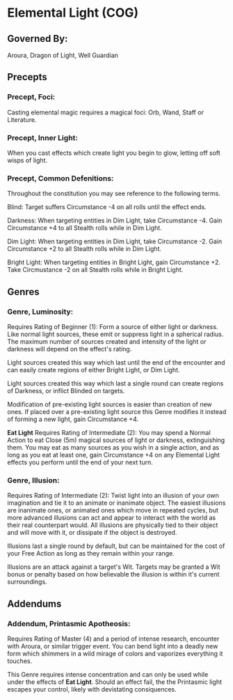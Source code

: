 # Elemental Light (COG)

## Governed By:
Aroura, Dragon of Light, Well Guardian

## Precepts

### Precept, Foci:
Casting elemental magic requires a magical foci: Orb, Wand, Staff or Literature.

### Precept, Inner Light:
When you cast effects which create light you begin to glow, letting off soft wisps of light.

### Precept, Common Defenitions:
Throughout the constitution you may see reference to the following terms.

Blind: Target suffers Circumstance -4 on all rolls until the effect ends.

Darkness: When targeting entities in Dim Light, take Circumstance -4. Gain Circumstance +4 to all Stealth rolls while in Dim Light.

Dim Light: When targeting entities in Dim Light, take Circumstance -2. Gain Circumstance +2 to all Stealth rolls while in Dim Light.

Bright Light: When targeting entities in Bright Light, gain Circumstance +2. Take Circmustance -2 on all Stealth rolls while in Bright Light.

## Genres

### Genre, Luminosity:
Requires Rating of Beginner (1): Form a source of either light or darkness. Like normal light sources, these emit or suppress light in a spherical radius. The maximum number of sources created and intensity of the light or darkness will depend on the effect's rating. 

Light sources created this way which last until the end of the encounter and can easily create regions of either Bright Light, or Dim Light. 

Light sources created this way which last a single round can create regions of Darkness, or inflict Blinded on targets.

Modification of pre-existing light sources is easier than creation of new ones. If placed over a pre-existing light source this Genre modifies it instead of forming a new light, gain Circumstance +4.

**Eat Light**
Requires Rating of Intermediate (2): You may spend a Normal Action to eat Close (5m) magical sources of light or darkness, extinguishing them. You may eat as many sources as you wish in a single action, and as long as you eat at least one, gain Circumstance +4 on any Elemental Light effects you perform until the end of your next turn.

### Genre, Illusion:
Requires Rating of Intermediate (2): Twist light into an illusion of your own imagination and tie it to an animate or inanimate object. The easiest illusions are inanimate ones, or animated ones which move in repeated cycles, but more advanced illusions can act and appear to interact with the world as their real counterpart would. All illusions are physically tied to their object and will move with it, or dissipate if the object is destroyed. 

Illusions last a single round by default, but can be maintained for the cost of your Free Action as long as they remain within your range.

Illusions are an attack against a target's Wit. Targets may be granted a Wit bonus or penalty based on how believable the illusion is within it's current surroundings. 

## Addendums

### Addendum, Printasmic Apotheosis:
Requires Rating of Master (4) and a period of intense research, encounter with Aroura, or similar trigger event. You can bend light into a deadly new form which shimmers in a wild mirage of colors and vaporizes everything it touches. 

This Genre requires intense concentration and can only be used while under the effects of **Eat Light**. Should an effect fail, the the Printasmic light escapes your control, likely with devistating consiquences.
